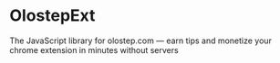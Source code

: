 # OlostepExt
The JavaScript library for olostep.com — earn tips and monetize your chrome extension in minutes without servers
